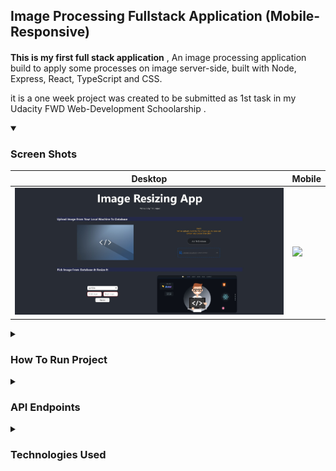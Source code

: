 ## Image Processing Fullstack Application (Mobile-Responsive)

####

**This is my first full stack application** , An image processing application build to apply some processes on image server-side, built with Node, Express, React, TypeScript and CSS. 

it is a one week project was created to be submitted as 1st task in my Udacity FWD Web-Development Schoolarship .

<details open ><summary> 
  
  ### Screen Shots
  </summary>
  
  Desktop | Mobile
-|-
<img src="https://github.com/3amr7ussein/Image-Processing-Fullstack/blob/main/server/assets/full/Image-Resizing-Desktop.jpg" width='700'/> | <img src="https://user-images.githubusercontent.com/34787413/207199430-3a157ae0-e7c3-46eb-a4ab-dbd49f762faa.jpg" width="200" />
</details  >

  <details ><summary>  
  
### How To Run Project
   </summary>  
  
####  Run Server (Backend)
1- Clone project into your local machine (npm & git must be globally installed).
  
2- use your terminal to `cd server` and then `npm run install` ,this will install the required packges to run this project.

3- run `npm start` or `npm run start:prod` , to run project in development or production on PORT:5000 .

###### Other Scripts
  Script | Functionality
  :-|:-
  `npm run test`  |  to build the project and start unit testing with jasmine
  `npm run format` |  to format code.
 `npm run lint`   |  to Find problems in code

####  Lets Run Client-Side (Frontend)
  Hint : Keep the server running and open new terminal

  1- `cd client` and then `npm run install` ,to install the required packges to run client code.

  2- run `npm start` , and visit to http://localhost:3000

 </details>

  <details><summary> 
  
### API Endpoints

  </summary>
    
  
| HTTP Verbs | Endpoints             | Action                                                                         |
| ---------- | --------------------- | ------------------------------------------------------------------------------ |
| GET        | /api/images/all       | To retrive list of file in Full directory as an Array                          |
| GET        | /api/images/:filename | To retrive single image by file name                                           |
| GET        | /api/images?          | To retrive a resized image by passing query parameters (filename,width,height) |
| POST       | /api/upload           | To upload jpg image to /full directory                                         |
  
  
</details>


  
  <details><summary> 
  
###  Technologies Used
</summary>

  - [NodeJS](https://nodejs.org/) This is a cross-platform runtime environment built on Chrome's V8 JavaScript engine used in running JavaScript codes on the server. It allows for installation and managing of dependencies and communication with databases.

  - [ExpressJS](https://www.expresjs.org/) This is a NodeJS web application framework.

  - [ReactJs](https://reactjs.org/) A JavaScript library for building user interfaces

  - [axios](https://axios-http.com/docs/intro/) Axios is a promise-based HTTP Client for node.js and the browser. It is isomorphic (= it can run in the browser and nodejs with the same codebase).
    
  </details>
